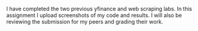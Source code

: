 I have completed the two previous yfinance and web scraping labs. In this assignment I upload screenshots of my code and results. I will also be reviewing the submission for my peers and grading their work.
